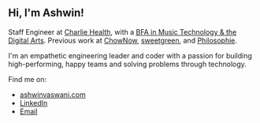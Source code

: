## Hi, I'm Ashwin!

Staff Engineer at [Charlie Health](https://www.charliehealth.com), with a [BFA in Music Technology & the Digital Arts](https://mtiid.calarts.edu/). Previous work at [ChowNow](https://get.chownow.com/), [sweetgreen](https://www.sweetgreen.com/), and [Philosophie](https://philosophie.is).

I'm an empathetic engineering leader and coder with a passion for building high-performing, happy teams and solving problems through technology.

Find me on:

- <a href="https://ashwinvaswani.com">ashwinvaswani.com</a>
- <a href="https://www.linkedin.com/pub/ashwin-vaswani/82/328/410">LinkedIn</a>
- <a href="mailto:ashwin@vaswani.dev?subject=Hey There Ashwin!">Email</a>
